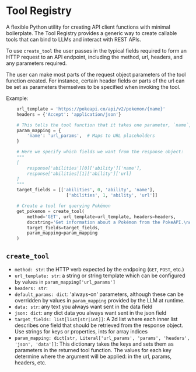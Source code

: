 # Tool Registry

A flexible Python utility for creating API client functions with minimal boilerplate. The Tool Registry provides a generic way to create callable tools that can bind to LLMs and interact with REST APIs.

To use `create_tool` the user passes in the typical fields required to form an HTTP request to an API endpoint, including the method, url, headers, and any parameters required.

The user can make most parts of the request object parameters of the tool function created. For instance, certain header fields or parts of the url can be set as parameters themselves to be specified when invoking the tool.

Example:

```python
    url_template = 'https://pokeapi.co/api/v2/pokemon/{name}'
    headers = {'Accept': 'application/json'}

    # This tells the tool function that it takes one parameter, `name`, used in the url template
    param_mapping = {
        'name': 'url_params',  # Maps to URL placeholders
    }

    # Here we specify which fields we want from the response object:
    """
    [
        response['abilities'][0]['ability']['name'],
        response['abilities][1]['ability']['url]
    ]
    """
    target_fields = [['abilities', 0, 'ability', 'name'],
                       ['abilities', 1, 'ability', 'url']]

    # Create a tool for querying Pokémon
    get_pokemon = create_tool(
        method='GET', url_template=url_template, headers=headers,
        docstring='Get information about a Pokémon from the PokeAPI.\nArgs:\n  name: name of the pokemon you want',
        target_fields=target_fields,
        param_mapping=param_mapping
    )
```

## `create_tool`

- `method: str`: the HTTP verb expected by the endpoing (`GET`, `POST`, etc.)
- `url_template: str`: a string or string template which can be configured by values in `param_mapping['url_params']`
- `headers: str`:
- `default_params: dict`: 'always-on' parameters, although these can be overridden by values in `param_mapping` provided by the LLM at runtime.
- `data: str`: any text you always want sent in the data field
- `json: dict`: any dict data you always want sent in the json field
- `target_fields: list[list[str|int]]`: A 2d list where each inner list describes one field that should be retrieved from the response object. Use strings for keys or properties, ints for array indices
- `param_mapping: dict[str, Literal['url_params', 'params', 'headers', 'json', 'data']]`: This dictionary takes the keys and sets them as parameters in the returned tool function. The values for each key determine where the argument will be applied: in the url, params, headers, etc.
